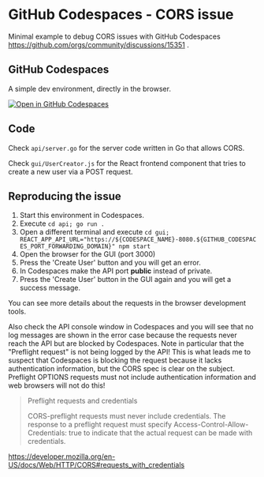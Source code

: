 # GitHub Codespaces - CORS issue

Minimal example to debug CORS issues with GitHub Codespaces
https://github.com/orgs/community/discussions/15351 .


## GitHub Codespaces

A simple dev environment, directly in the browser.

[![Open in GitHub Codespaces](https://github.com/codespaces/badge.svg)](https://github.com/codespaces/new?hide_repo_select=true&ref=main&repo=564811971&machine=basicLinux32gb)


## Code

Check `api/server.go` for the server code written in Go that allows CORS.

Check `gui/UserCreator.js` for the React frontend component that tries to 
create a new user via a POST request.

## Reproducing the issue

1. Start this environment in Codespaces.
2. Execute `cd api; go run .`
3. Open a different terminal and execute `cd gui; REACT_APP_API_URL="https://${CODESPACE_NAME}-8080.${GITHUB_CODESPACES_PORT_FORWARDING_DOMAIN}" npm start`
4. Open the browser for the GUI (port 3000)
3. Press the 'Create User' button and you will get an error.
4. In Codespaces make the API port **public** instead of private.
6. Press the 'Create User' button in the GUI again and you will get a success
   message.

You can see more details about the requests in the browser development tools.

Also check the API console window in Codespaces and you will see that no log
messages are shown in the error case because the requests never reach the API
but are blocked by Codespaces. Note in particular that the "Preflight request" 
is not being logged by the API! This is what leads me to suspect that Codespaces 
is blocking the request because it lacks authentication information, but the 
CORS spec is clear on the subject. Preflight OPTIONS requests must not 
include authentication information and web browsers will not do this!

> Preflight requests and credentials
> 
> CORS-preflight requests must never include credentials. The response to a 
> preflight request must specify Access-Control-Allow-Credentials: true to 
> indicate that the actual request can be made with credentials.

https://developer.mozilla.org/en-US/docs/Web/HTTP/CORS#requests_with_credentials
